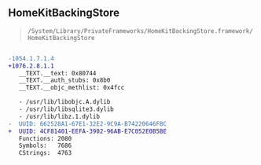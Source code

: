 ## HomeKitBackingStore

> `/System/Library/PrivateFrameworks/HomeKitBackingStore.framework/HomeKitBackingStore`

```diff

-1054.1.7.1.4
+1076.2.8.1.1
   __TEXT.__text: 0x80744
   __TEXT.__auth_stubs: 0x8b0
   __TEXT.__objc_methlist: 0x4fcc

   - /usr/lib/libobjc.A.dylib
   - /usr/lib/libsqlite3.dylib
   - /usr/lib/libz.1.dylib
-  UUID: 662528A1-67E1-32E2-9C9A-B74220646FBC
+  UUID: 4CF81401-EEFA-3902-96AB-E7C052E0B5BE
   Functions: 2080
   Symbols:   7686
   CStrings:  4763

```
